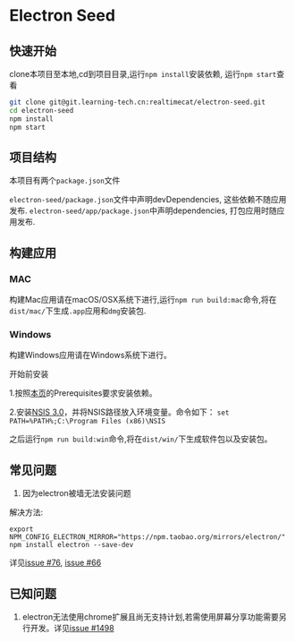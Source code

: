 # Electron Seed

## 快速开始

clone本项目至本地,cd到项目目录,运行`npm install`安装依赖, 运行`npm start`查看

```bash
git clone git@git.learning-tech.cn:realtimecat/electron-seed.git
cd electron-seed
npm install
npm start
```

## 项目结构

本项目有两个`package.json`文件

`electron-seed/package.json`文件中声明devDependencies, 这些依赖不随应用发布.
`electron-seed/app/package.json`中声明dependencies, 打包应用时随应用发布.


## 构建应用

### MAC

构建Mac应用请在macOS/OSX系统下进行,运行`npm run build:mac`命令,将在`dist/mac/`下生成`.app`应用和`dmg`安装包.

### Windows

构建Windows应用请在Windows系统下进行。

开始前安装

1.按照[本页](http://electron.atom.io/docs/development/build-instructions-windows/)的Prerequisites要求安装依赖。

2.安装[NSIS 3.0](http://nsis.sourceforge.net/Download)，并将NSIS路径放入环境变量。命令如下：
`set PATH=%PATH%;C:\Program Files (x86)\NSIS`

之后运行`npm run build:win`命令,将在`dist/win/`下生成软件包以及安装包。

## 常见问题

1. 因为electron被墙无法安装问题

解决方法:
 ```
 export NPM_CONFIG_ELECTRON_MIRROR="https://npm.taobao.org/mirrors/electron/"
 npm install electron --save-dev
 ```
详见[issue #76](https://github.com/electron-userland/electron-prebuilt/issues/76), [issue #66](https://github.com/electron-userland/electron-prebuilt/issues/66)

## 已知问题 

1. electron无法使用chrome扩展且尚无支持计划,若需使用屏幕分享功能需要另行开发。详见[issue #1498](https://github.com/atom/electron/issues/1498)
